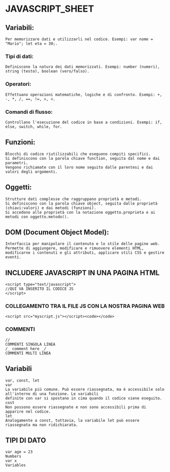 # JAVASCRIPT_SHEET

## Variabili:

    Per memorizzare dati e utilizzarli nel codice. Esempi: var nome = "Mario"; let eta = 30;.

### Tipi di dati:

    Definiscono la natura dei dati memorizzati. Esempi: number (numeri), string (testo), boolean (vero/falso).

### Operatori:

    Effettuano operazioni matematiche, logiche e di confronto. Esempi: +, -, *, /, ==, !=, >, <.

### Comandi di flusso:

    Controllano l'esecuzione del codice in base a condizioni. Esempi: if, else, switch, while, for.

## Funzioni:

    Blocchi di codice riutilizzabili che eseguono compiti specifici.
    Si definiscono con la parola chiave function, seguita dal nome e dai parametri.
    Vengono richiamate con il loro nome seguito dalle parentesi e dai valori degli argomenti.

## Oggetti:

    Strutture dati complesse che raggruppano proprietà e metodi.
    Si definiscono con la parola chiave object, seguita dalle proprietà (chiavi:valori) e dai metodi (funzioni).
    Si accedono alle proprietà con la notazione oggetto.proprieta e ai metodi con oggetto.metodo().

## DOM (Document Object Model):

    Interfaccia per manipolare il contenuto e lo stile delle pagine web.
    Permette di aggiungere, modificare e rimuovere elementi HTML, modificarne i contenuti e gli attributi, applicare stili CSS e gestire eventi.

## INCLUDERE JAVASCRIPT IN UNA PAGINA HTML

    <script type="text/javascript">
    //QUI VA INSERITO IL CODICE JS
    </script>

### COLLEGAMENTO TRA IL FILE JS CON LA NOSTRA PAGINA WEB

    <script src="myscript.js"></script><code></code>

### COMMENTI

    //
    COMMENTI SINGOLA LINEA
    /_ comment here _/
    COMMENTI MULTI LINEA

## Variabili

    var, const, let
    var
    La variabile più comune. Può essere riassegnata, ma è accessibile solo all'interno di una funzione. Le variabili
    definite con var si spostano in cima quando il codice viene eseguito.
    cost
    Non possono essere riassegnate e non sono accessibili prima di apparire nel codice.
    let
    Analogamente a const, tuttavia, la variabile let può essere riassegnata ma non ridichiarata.

## TIPI DI DATO

    var age = 23
    Numbers
    var x
    Variables
